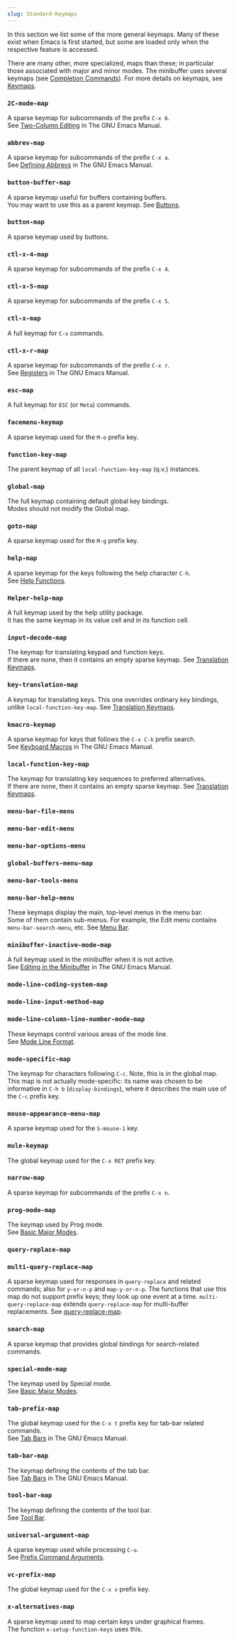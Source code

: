 ```yaml
---
slug: Standard-Keymaps
---
```


In this section we list some of the more general keymaps. Many of these exist when Emacs is first started, but some are loaded only when the respective feature is accessed.

There are many other, more specialized, maps than these; in particular those associated with major and minor modes. The minibuffer uses several keymaps (see [Completion Commands](/docs/elisp/Completion-Commands)). For more details on keymaps, see [Keymaps](/docs/elisp/Keymaps).

### `2C-mode-map`

A sparse keymap for subcommands of the prefix `C-x 6`.\
See [Two-Column Editing](https://www.gnu.org/software/emacs/manual/html_mono/emacs.html#Two_002dColumn) in The GNU Emacs Manual.

### `abbrev-map`

A sparse keymap for subcommands of the prefix `C-x a`.\
See [Defining Abbrevs](https://www.gnu.org/software/emacs/manual/html_mono/emacs.html#Defining-Abbrevs) in The GNU Emacs Manual.

### `button-buffer-map`

A sparse keymap useful for buffers containing buffers.\
You may want to use this as a parent keymap. See [Buttons](/docs/elisp/Buttons).

### `button-map`

A sparse keymap used by buttons.

### `ctl-x-4-map`

A sparse keymap for subcommands of the prefix `C-x 4`.

### `ctl-x-5-map`

A sparse keymap for subcommands of the prefix `C-x 5`.

### `ctl-x-map`

A full keymap for `C-x` commands.

### `ctl-x-r-map`

A sparse keymap for subcommands of the prefix `C-x r`.\
See [Registers](https://www.gnu.org/software/emacs/manual/html_mono/emacs.html#Registers) in The GNU Emacs Manual.

### `esc-map`

A full keymap for `ESC` (or `Meta`) commands.

### `facemenu-keymap`

A sparse keymap used for the `M-o` prefix key.

### `function-key-map`

The parent keymap of all `local-function-key-map` (q.v.) instances.

### `global-map`

The full keymap containing default global key bindings.\
Modes should not modify the Global map.

### `goto-map`

A sparse keymap used for the `M-g` prefix key.

### `help-map`

A sparse keymap for the keys following the help character `C-h`.\
See [Help Functions](/docs/elisp/Help-Functions).

### `Helper-help-map`

A full keymap used by the help utility package.\
It has the same keymap in its value cell and in its function cell.

### `input-decode-map`

The keymap for translating keypad and function keys.\
If there are none, then it contains an empty sparse keymap. See [Translation Keymaps](/docs/elisp/Translation-Keymaps).

### `key-translation-map`

A keymap for translating keys. This one overrides ordinary key bindings, unlike `local-function-key-map`. See [Translation Keymaps](/docs/elisp/Translation-Keymaps).

### `kmacro-keymap`

A sparse keymap for keys that follows the `C-x C-k` prefix search.\
See [Keyboard Macros](https://www.gnu.org/software/emacs/manual/html_mono/emacs.html#Keyboard-Macros) in The GNU Emacs Manual.

### `local-function-key-map`

The keymap for translating key sequences to preferred alternatives.\
If there are none, then it contains an empty sparse keymap. See [Translation Keymaps](/docs/elisp/Translation-Keymaps).

### `menu-bar-file-menu`

### `menu-bar-edit-menu`

### `menu-bar-options-menu`

### `global-buffers-menu-map`

### `menu-bar-tools-menu`

### `menu-bar-help-menu`

These keymaps display the main, top-level menus in the menu bar.\
Some of them contain sub-menus. For example, the Edit menu contains `menu-bar-search-menu`, etc. See [Menu Bar](/docs/elisp/Menu-Bar).

### `minibuffer-inactive-mode-map`

A full keymap used in the minibuffer when it is not active.\
See [Editing in the Minibuffer](https://www.gnu.org/software/emacs/manual/html_mono/emacs.html#Minibuffer-Edit) in The GNU Emacs Manual.

### `mode-line-coding-system-map`

### `mode-line-input-method-map`

### `mode-line-column-line-number-mode-map`

These keymaps control various areas of the mode line.\
See [Mode Line Format](/docs/elisp/Mode-Line-Format).

### `mode-specific-map`

The keymap for characters following `C-c`. Note, this is in the global map. This map is not actually mode-specific: its name was chosen to be informative in `C-h b` (`display-bindings`), where it describes the main use of the `C-c` prefix key.

### `mouse-appearance-menu-map`

A sparse keymap used for the `S-mouse-1` key.

### `mule-keymap`

The global keymap used for the `C-x RET` prefix key.

### `narrow-map`

A sparse keymap for subcommands of the prefix `C-x n`.

### `prog-mode-map`

The keymap used by Prog mode.\
See [Basic Major Modes](/docs/elisp/Basic-Major-Modes).

### `query-replace-map`

### `multi-query-replace-map`

A sparse keymap used for responses in `query-replace` and related commands; also for `y-or-n-p` and `map-y-or-n-p`. The functions that use this map do not support prefix keys; they look up one event at a time. `multi-query-replace-map` extends `query-replace-map` for multi-buffer replacements. See [query-replace-map](/docs/elisp/Search-and-Replace).

### `search-map`

A sparse keymap that provides global bindings for search-related commands.

### `special-mode-map`

The keymap used by Special mode.\
See [Basic Major Modes](/docs/elisp/Basic-Major-Modes).

### `tab-prefix-map`

The global keymap used for the `C-x t` prefix key for tab-bar related commands.\
See [Tab Bars](https://www.gnu.org/software/emacs/manual/html_mono/emacs.html#Tab-Bars) in The GNU Emacs Manual.

### `tab-bar-map`

The keymap defining the contents of the tab bar.\
See [Tab Bars](https://www.gnu.org/software/emacs/manual/html_mono/emacs.html#Tab-Bars) in The GNU Emacs Manual.

### `tool-bar-map`

The keymap defining the contents of the tool bar.\
See [Tool Bar](/docs/elisp/Tool-Bar).

### `universal-argument-map`

A sparse keymap used while processing `C-u`.\
See [Prefix Command Arguments](/docs/elisp/Prefix-Command-Arguments).

### `vc-prefix-map`

The global keymap used for the `C-x v` prefix key.

### `x-alternatives-map`

A sparse keymap used to map certain keys under graphical frames.\
The function `x-setup-function-keys` uses this.
